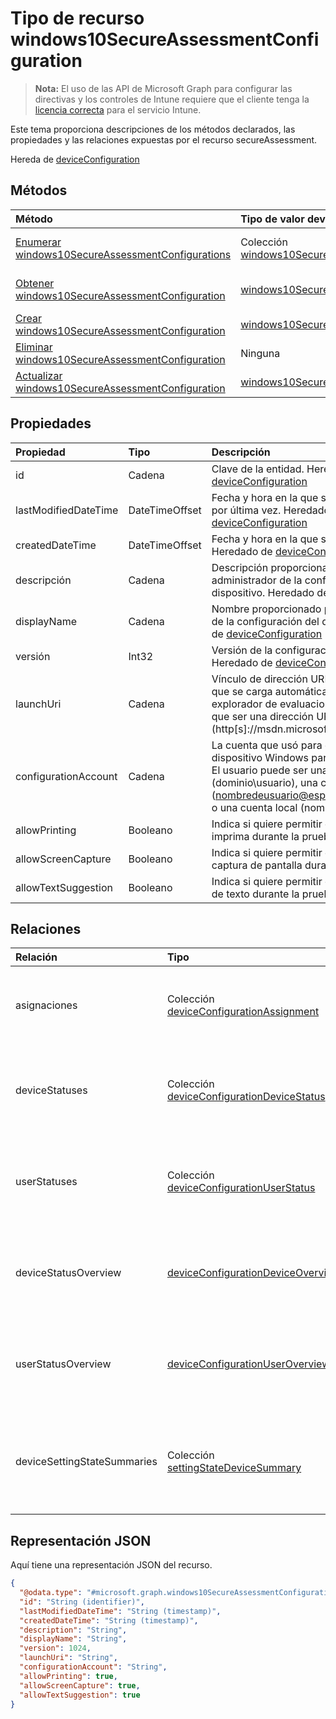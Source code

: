 # <a name="windows10secureassessmentconfiguration-resource-type"></a>Tipo de recurso windows10SecureAssessmentConfiguration

> **Nota:** El uso de las API de Microsoft Graph para configurar las directivas y los controles de Intune requiere que el cliente tenga la [licencia correcta](https://go.microsoft.com/fwlink/?linkid=839381) para el servicio Intune.

Este tema proporciona descripciones de los métodos declarados, las propiedades y las relaciones expuestas por el recurso secureAssessment.

Hereda de [deviceConfiguration](../resources/intune_deviceconfig_deviceconfiguration.md)

## <a name="methods"></a>Métodos
|Método|Tipo de valor devuelto|Descripción|
|:---|:---|:---|
|[Enumerar windows10SecureAssessmentConfigurations](../api/intune_deviceconfig_windows10secureassessmentconfiguration_list.md)|Colección [windows10SecureAssessmentConfiguration](../resources/intune_deviceconfig_windows10secureassessmentconfiguration.md)|Enumere las propiedades y las relaciones de los objetos [windows10SecureAssessmentConfiguration](../resources/intune_deviceconfig_windows10secureassessmentconfiguration.md).|
|[Obtener windows10SecureAssessmentConfiguration](../api/intune_deviceconfig_windows10secureassessmentconfiguration_get.md)|[windows10SecureAssessmentConfiguration](../resources/intune_deviceconfig_windows10secureassessmentconfiguration.md)|Lea las propiedades y las relaciones del objeto [windows10SecureAssessmentConfiguration](../resources/intune_deviceconfig_windows10secureassessmentconfiguration.md).|
|[Crear windows10SecureAssessmentConfiguration](../api/intune_deviceconfig_windows10secureassessmentconfiguration_create.md)|[windows10SecureAssessmentConfiguration](../resources/intune_deviceconfig_windows10secureassessmentconfiguration.md)|Cree un objeto [windows10SecureAssessmentConfiguration](../resources/intune_deviceconfig_windows10secureassessmentconfiguration.md).|
|[Eliminar windows10SecureAssessmentConfiguration](../api/intune_deviceconfig_windows10secureassessmentconfiguration_delete.md)|Ninguna|Elimina un [windows10SecureAssessmentConfiguration](../resources/intune_deviceconfig_windows10secureassessmentconfiguration.md).|
|[Actualizar windows10SecureAssessmentConfiguration](../api/intune_deviceconfig_windows10secureassessmentconfiguration_update.md)|[windows10SecureAssessmentConfiguration](../resources/intune_deviceconfig_windows10secureassessmentconfiguration.md)|Actualice las propiedades de un objeto [windows10SecureAssessmentConfiguration](../resources/intune_deviceconfig_windows10secureassessmentconfiguration.md).|

## <a name="properties"></a>Propiedades
|Propiedad|Tipo|Descripción|
|:---|:---|:---|
|id|Cadena|Clave de la entidad. Heredado de [deviceConfiguration](../resources/intune_deviceconfig_deviceconfiguration.md)|
|lastModifiedDateTime|DateTimeOffset|Fecha y hora en la que se modificó el objeto por última vez. Heredado de [deviceConfiguration](../resources/intune_deviceconfig_deviceconfiguration.md)|
|createdDateTime|DateTimeOffset|Fecha y hora en la que se creó el objeto. Heredado de [deviceConfiguration](../resources/intune_deviceconfig_deviceconfiguration.md)|
|descripción|Cadena|Descripción proporcionada por el administrador de la configuración del dispositivo. Heredado de [deviceConfiguration](../resources/intune_deviceconfig_deviceconfiguration.md)|
|displayName|Cadena|Nombre proporcionado por el administrador de la configuración del dispositivo. Heredado de [deviceConfiguration](../resources/intune_deviceconfig_deviceconfiguration.md)|
|versión|Int32|Versión de la configuración del dispositivo. Heredado de [deviceConfiguration](../resources/intune_deviceconfig_deviceconfiguration.md)|
|launchUri|Cadena|Vínculo de dirección URL a una evaluación que se carga automáticamente al iniciar el explorador de evaluaciones seguras. Tiene que ser una dirección URL válida (http\[s\]://msdn.microsoft.com/).|
|configurationAccount|Cadena|La cuenta que usó para configurar el dispositivo Windows para realizar la prueba. El usuario puede ser una cuenta de dominio (dominio\usuario), una cuenta de AAD (nombredeusuario@espacioempresarial.com) o una cuenta local (nombre de usuario).|
|allowPrinting|Booleano|Indica si quiere permitir o no que la aplicación imprima durante la prueba.|
|allowScreenCapture|Booleano|Indica si quiere permitir o no la capacidad de captura de pantalla durante una prueba.|
|allowTextSuggestion|Booleano|Indica si quiere permitir o no las sugerencias de texto durante la prueba.|

## <a name="relationships"></a>Relaciones
|Relación|Tipo|Descripción|
|:---|:---|:---|
|asignaciones|Colección [deviceConfigurationAssignment](../resources/intune_deviceconfig_deviceconfigurationassignment.md)|La lista de tareas para el perfil de configuración del dispositivo. Heredado de [deviceConfiguration](../resources/intune_deviceconfig_deviceconfiguration.md)|
|deviceStatuses|Colección [deviceConfigurationDeviceStatus](../resources/intune_deviceconfig_deviceconfigurationdevicestatus.md)|Estado de instalación de configuración del dispositivo por dispositivo. Heredado de [deviceConfiguration](../resources/intune_deviceconfig_deviceconfiguration.md)|
|userStatuses|Colección [deviceConfigurationUserStatus](../resources/intune_deviceconfig_deviceconfigurationuserstatus.md)|Estado de instalación de configuración del dispositivo por usuario. Heredado de [deviceConfiguration](../resources/intune_deviceconfig_deviceconfiguration.md)|
|deviceStatusOverview|[deviceConfigurationDeviceOverview](../resources/intune_deviceconfig_deviceconfigurationdeviceoverview.md)|Información general sobre el estado de dispositivos de la configuración de dispositivo. Heredado de [deviceConfiguration](../resources/intune_deviceconfig_deviceconfiguration.md)|
|userStatusOverview|[deviceConfigurationUserOverview](../resources/intune_deviceconfig_deviceconfigurationuseroverview.md)|Información general sobre el estado de usuarios de la configuración de dispositivo. Heredado de [deviceConfiguration](../resources/intune_deviceconfig_deviceconfiguration.md)|
|deviceSettingStateSummaries|Colección [settingStateDeviceSummary](../resources/intune_deviceconfig_settingstatedevicesummary.md)|Resumen de dispositivo sobre el estado de configuración de la configuración de dispositivo. Heredado de [deviceConfiguration](../resources/intune_deviceconfig_deviceconfiguration.md)|

## <a name="json-representation"></a>Representación JSON
Aquí tiene una representación JSON del recurso.
<!-- {
  "blockType": "resource",
  "keyProperty": "id",
  "@odata.type": "microsoft.graph.windows10SecureAssessmentConfiguration"
}
-->
``` json
{
  "@odata.type": "#microsoft.graph.windows10SecureAssessmentConfiguration",
  "id": "String (identifier)",
  "lastModifiedDateTime": "String (timestamp)",
  "createdDateTime": "String (timestamp)",
  "description": "String",
  "displayName": "String",
  "version": 1024,
  "launchUri": "String",
  "configurationAccount": "String",
  "allowPrinting": true,
  "allowScreenCapture": true,
  "allowTextSuggestion": true
}
```



